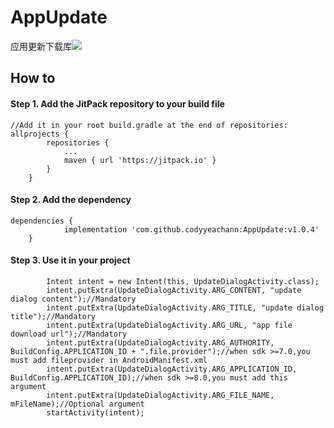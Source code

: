 # AppUpdate
应用更新下载库[![](https://jitpack.io/v/codyyeachann/AppUpdate.svg)](https://jitpack.io/#codyyeachann/AppUpdate)
## How to
#### Step 1. Add the JitPack repository to your build file
```
//Add it in your root build.gradle at the end of repositories:
allprojects {
		repositories {
			...
			maven { url 'https://jitpack.io' }
		}
	}
```
#### Step 2. Add the dependency
```
dependencies {
	        implementation 'com.github.codyyeachann:AppUpdate:v1.0.4'
	}
```
#### Step 3. Use it in your project
```
        Intent intent = new Intent(this, UpdateDialogActivity.class);
        intent.putExtra(UpdateDialogActivity.ARG_CONTENT, "update dialog content");//Mandatory
        intent.putExtra(UpdateDialogActivity.ARG_TITLE, "update dialog title");//Mandatory
        intent.putExtra(UpdateDialogActivity.ARG_URL, "app file download url");//Mandatory
        intent.putExtra(UpdateDialogActivity.ARG_AUTHORITY, BuildConfig.APPLICATION_ID + ".file.provider");//when sdk >=7.0,you must add fileprovider in AndroidManifest.xml
        intent.putExtra(UpdateDialogActivity.ARG_APPLICATION_ID, BuildConfig.APPLICATION_ID);//when sdk >=8.0,you must add this argument
        intent.putExtra(UpdateDialogActivity.ARG_FILE_NAME, mFileName);//Optional argument
        startActivity(intent);
```
